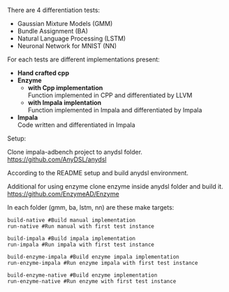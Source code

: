 
There are 4 differentiation tests:
* Gaussian Mixture Models (GMM)
* Bundle Assignment (BA)
* Natural Language Processing (LSTM)
* Neuronal Network for MNIST (NN)

For each tests are different implementations present: 

* **Hand crafted cpp**
* **Enzyme**
  * **with Cpp implementation** \
    Function implemented in CPP and differentiated by LLVM
  * **with Impala implentation** \
    Function implemented in Impala and differentiated by Impala
* **Impala** \
  Code written and differentiated in Impala

Setup:

Clone impala-adbench project to anydsl folder.
https://github.com/AnyDSL/anydsl

According to the README setup and build anydsl environment.

Additional for using enzyme clone enzyme inside anydsl folder and build it.
https://github.com/EnzymeAD/Enzyme

In each folder (gmm, ba, lstm, nn) are these make targets:
```
build-native #Build manual implementation
run-native #Run manual with first test instance

build-impala #Build impala implementation
run-impala #Run impala with first test instance

build-enzyme-impala #Build enzyme impala implementation
run-enzyme-impala #Run enzyme impala with first test instance

build-enzyme-native #Build enzyme implementation
run-enzyme-native #Run enzyme with first test instance
```